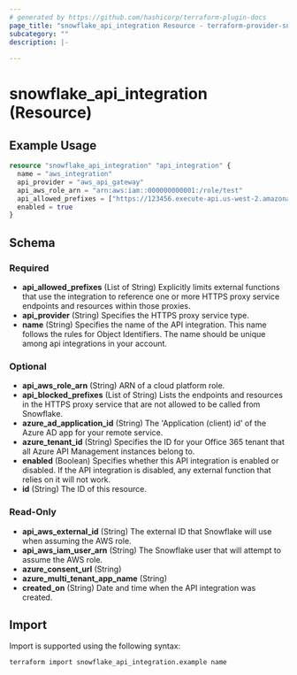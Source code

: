 ```yaml
---
# generated by https://github.com/hashicorp/terraform-plugin-docs
page_title: "snowflake_api_integration Resource - terraform-provider-snowflake"
subcategory: ""
description: |-
  
---
```


# snowflake_api_integration (Resource)



## Example Usage

```terraform
resource "snowflake_api_integration" "api_integration" {
  name = "aws_integration"
  api_provider = "aws_api_gateway"
  api_aws_role_arn = "arn:aws:iam::000000000001:/role/test"
  api_allowed_prefixes = ["https://123456.execute-api.us-west-2.amazonaws.com/prod/"]
  enabled = true
}
```

<!-- schema generated by tfplugindocs -->
## Schema

### Required

- **api_allowed_prefixes** (List of String) Explicitly limits external functions that use the integration to reference one or more HTTPS proxy service endpoints and resources within those proxies.
- **api_provider** (String) Specifies the HTTPS proxy service type.
- **name** (String) Specifies the name of the API integration. This name follows the rules for Object Identifiers. The name should be unique among api integrations in your account.

### Optional

- **api_aws_role_arn** (String) ARN of a cloud platform role.
- **api_blocked_prefixes** (List of String) Lists the endpoints and resources in the HTTPS proxy service that are not allowed to be called from Snowflake.
- **azure_ad_application_id** (String) The 'Application (client) id' of the Azure AD app for your remote service.
- **azure_tenant_id** (String) Specifies the ID for your Office 365 tenant that all Azure API Management instances belong to.
- **enabled** (Boolean) Specifies whether this API integration is enabled or disabled. If the API integration is disabled, any external function that relies on it will not work.
- **id** (String) The ID of this resource.

### Read-Only

- **api_aws_external_id** (String) The external ID that Snowflake will use when assuming the AWS role.
- **api_aws_iam_user_arn** (String) The Snowflake user that will attempt to assume the AWS role.
- **azure_consent_url** (String)
- **azure_multi_tenant_app_name** (String)
- **created_on** (String) Date and time when the API integration was created.

## Import

Import is supported using the following syntax:

```shell
terraform import snowflake_api_integration.example name
```
